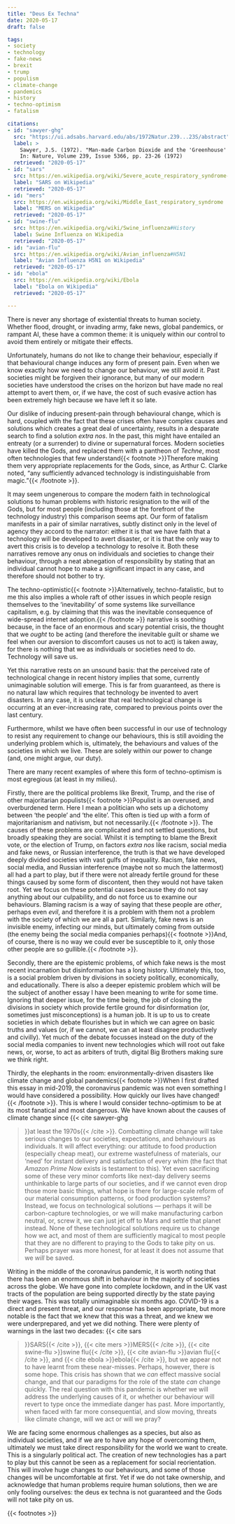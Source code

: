 ```yaml
---
title: "Deus Ex Techna"
date: 2020-05-17
draft: false

tags:
- society
- technology
- fake-news
- brexit
- trump
- populism
- climate-change
- pandemics
- history
- techno-optimism
- fatalism

citations:
- id: "sawyer-ghg"
  src: "https://ui.adsabs.harvard.edu/abs/1972Natur.239...23S/abstract"
  label: >
    Sawyer, J.S. (1972). "Man-made Carbon Dioxide and the 'Greenhouse' Effect".
    In: Nature, Volume 239, Issue 5366, pp. 23-26 (1972)
  retrieved: "2020-05-17"
- id: "sars"
  src: https://en.wikipedia.org/wiki/Severe_acute_respiratory_syndrome-related_coronavirus
  label: "SARS on Wikipedia"
  retrieved: "2020-05-17"
- id: "mers"
  src: https://en.wikipedia.org/wiki/Middle_East_respiratory_syndrome
  label: "MERS on Wikipedia"
  retrieved: "2020-05-17"
- id: "swine-flu"
  src: https://en.wikipedia.org/wiki/Swine_influenza#History
  label: Swine Influenza on Wikipedia
  retrieved: "2020-05-17"
- id: "avian-flu"
  src: https://en.wikipedia.org/wiki/Avian_influenza#H5N1
  label: "Avian Influenza H5N1 on Wikipedia"
  retrieved: "2020-05-17"
- id: "ebola"
  src: https://en.wikipedia.org/wiki/Ebola
  label: "Ebola on Wikipedia"
  retrieved: "2020-05-17"

---
```


There is never any shortage of existential threats to human society.
Whether flood, drought, or invading army, fake news, global pandemics,
or rampant AI, these have a common theme: it is uniquely within our
control to avoid them entirely or mitigate their effects.

Unfortunately, humans do not like to change their behaviour, especially
if that behavioural change induces any form of present pain. Even when
we know exactly how we need to change our behaviour, we still avoid it.
Past societies might be forgiven their ignorance, but many of our modern
societies have understood the crises on the horizon but have made no
real attempt to avert them, or, if we have, the cost of such evasive
action has been extremely high because we have left it so late.

Our dislike of inducing present-pain through behavioural change, which
is hard, coupled with the fact that these crises often have complex
causes and solutions which creates a great deal of uncertainty,
results in a desparate search to find a solution _extra nos_. In
the past, this might have entailed an entreaty (or a surrender) to
divine or supernatural forces. Modern societies have killed the
Gods, and replaced them with a pantheon of _Techne_, most often
technologies that few understand{{< footnote >}}Therefore making them
very appropriate replacements for the Gods, since, as Arthur C. Clarke
noted, &ldquo;any sufficiently advanced technology is indistinguishable
from magic.&rdquo;{{< /footnote >}}.

It may seem ungenerous to compare the modern faith in technological
solutions to human problems with historic resignation to the will of
the Gods, but for most people (including those at the forefront of the
technology industry) this comparison seems apt. Our form of fatalism
manifests in a pair of similar narratives, subtly distinct only in the
level of agency they accord to the narrator: either it is that we have
faith that a technology will be developed to avert disaster, or it
is that the only way to avert this crisis is to develop a technology
to resolve it. Both these narratives remove any onus on individuals
and societies to change their behaviour, through a neat abnegation of
responsibility by stating that an individual cannot hope to make a
significant impact in any case, and therefore should not bother to try.

The techno-optimistic{{< footnote >}}Alternatively, techno-fatalistic,
but to me this also implies a whole raft of other issues in which
people resign themselves to the &lsquo;inevitability&rsquo; of some
systems like surveillance capitalism, e.g. by claiming that this was the
inevitable consequence of wide-spread internet adoption.{{< /footnote >}}
narrative is soothing because, in the face of an enormous and
scary potential crisis, the thought that we _ought_ to be acting (and
therefore the inevitable guilt or shame we feel when our aversion to
discomfort causes us not to act) is taken away, for there is nothing
that we as individuals or societies need to do. Technology will save us.

Yet this narrative rests on an unsound basis: that the perceived rate
of technological change in recent history implies that some, currently
unimaginable solution will emerge. This is far from guaranteed, as there
is no natural law which requires that technology be invented to avert
disasters. In any case, it is unclear that real technological change is
occurring at an ever-increasing rate, compared to previous points over
the last century.

Furthermore, whilst we have often been successful in our use of
technology to resist any requirement to change our behaviours, this
is still avoiding the underlying problem which is, ultimately, the
behaviours and values of the societies in which we live. These are
solely within our power to change (and, one might argue, our duty).

There are many recent examples of where this form of techno-optimism is
most egregious (at least in my milieu).

Firstly, there are the political problems like Brexit, Trump, and the
rise of other majoritarian populists{{< footnote >}}Populist is an
overused, and overburdened term. Here I mean a politician who sets up a
dichotomy between &lsquo;the people&rsquo; and &lsquo;the elite&rsquo;.
This often is tied up with a form of majoritarianism and nativism, but
not necessarily.{{< /footnote >}}. The causes of these problems are
complicated and not settled questions, but broadly speaking they are
social. Whilst it is tempting to blame the Brexit vote, or the election
of Trump, on factors _extra nos_ like racism, social media and fake
news, or Russian interference, the truth is that we have developed
deeply divided societies with vast gulfs of inequality. Racism, fake
news, social media, and Russian interference (maybe not so much the
lattermost) all had a part to play, but if there were not already
fertile ground for these things caused by some form of discontent, then
they would not have taken root. Yet we focus on these potential causes
because they do not say anything about our culpability, and do not
force us to examine our behaviours. Blaming racism is a way of saying
that these people are _other_, perhaps even _evil_, and therefore it
is a problem with them not a problem with the society of which we are
all a part. Similarly, fake news is an invisible enemy, infecting our
minds, but ultimately coming from outside (the enemy being the social
media companies perhaps){{< footnote >}}And, of course, there is no
way we could ever be susceptible to it, only those other people are so
gullible.{{< /footnote >}}.

Secondly, there are the epistemic problems, of which fake news is
the most recent incarnation but disinformation has a long history.
Ultimately this, too, is a social problem driven by divisions in society
politically, economically, and educationally. There is also a deeper
epistemic problem which will be the subject of another essay I have been
meaning to write for some time. Ignoring that deeper issue, for the time
being, the job of closing the divisions in society which provide fertile
ground for disinformation (or, sometimes just misconceptions) is a human
job. It is up to us to create societies in which debate flourishes but
in which we can agree on basic truths and values (or, if we cannot, we
can at least disagree productively and civilly). Yet much of the debate
focusses instead on the duty of the social media companies to invent
new technologies which will root out fake news, or, worse, to act as
arbiters of truth, digital Big Brothers making sure we think right.

Thirdly, the elephants in the room: environmentally-driven disasters
like climate change and global pandemics{{< footnote >}}When I first
drafted this essay in mid-2019, the coronavirus pandemic was not even
something I would have considered a possibility. How quickly our
lives have changed!{{< /footnote >}}. This is where I would consider
techno-optimism to be at its most fanatical and most dangerous. We have
known about the causes of climate change since {{< cite sawyer-ghg
>}}at least the 1970s{{< /cite >}}. Combatting climate change will
take serious changes to our societies, expectations, and behaviours as
individuals. It will affect everything: our attitude to food production
(especially cheap meat), our extreme wastefulness of materials, our
&lsquo;need&rsquo; for instant delivery and satisfaction of every whim
(the fact that _Amazon Prime Now_ exists is testament to this). Yet even
sacrificing some of these very minor comforts like next-day delivery
seems unthinkable to large parts of our societies, and if we cannot
even drop those more basic things, what hope is there for large-scale
reform of our material consumption patterns, or food production systems?
Instead, we focus on technological solutions &mdash; perhaps it will
be carbon-capture technologies, or we will make manufacturing carbon
neutral, or, screw it, we can just jet off to Mars and settle that
planet instead. None of these technological solutions require us to
change how we act, and most of them are sufficiently magical to most
people that they are no different to praying to the Gods to take pity on
us. Perhaps prayer was more honest, for at least it does not assume that
we _will_ be saved.

Writing in the middle of the coronavirus pandemic, it is worth noting
that there has been an enormous shift in behaviour in the majority of
societies across the globe. We have gone into complete lockdown, and in
the UK vast tracts of the population are being supported directly by
the state paying their wages. This was totally unimaginable six months
ago. COVID-19 is a direct and present threat, and our response has been
appropriate, but more notable is the fact that we knew that this was
a threat, and we knew we were underprepared, and yet we did nothing.
There were plenty of warnings in the last two decades: {{< cite sars
>}}SARS{{< /cite >}}, {{< cite mers >}}MERS{{< /cite >}}, {{< cite
swine-flu >}}swine flu{{< /cite >}}, {{< cite avian-flu >}}avian flu{{<
/cite >}}, and {{< cite ebola >}}ebola{{< /cite >}}, but we appear not
to have learnt from these near-misses. Perhaps, however, there is some
hope. This crisis has shown that we _can_ effect massive social change,
and that our paradigms for the role of the state _can_ change quickly.
The real question with this pandemic is whether we will address the
underlying causes of it, or whether our behaviour will revert to type
once the immediate danger has past. More importantly, when faced with
far more consequential, and slow moving, threats like climate change,
will we act or will we pray?

We are facing some enormous challenges as a species, but also as
individual societies, and if we are to have any hope of overcoming
them, ultimately we must take direct responsibility for the world
we want to create. This is a singularly political act. The creation
of new technologies has a part to play but this cannot be seen as a
replacement for social reorientation. This will involve huge changes
to our behaviours, and some of those changes will be uncomfortable at
first. Yet if we do not take ownership, and acknowledge that human
problems require human solutions, then we are only fooling ourselves:
the deus ex techna is not guaranteed and the Gods will not take pity on
us.

{{< footnotes >}}
